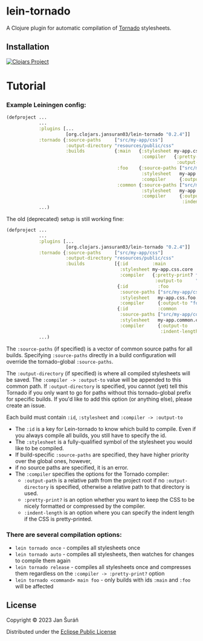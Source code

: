 # lein-tornado

A Clojure plugin for automatic compilation of [Tornado](https://github.com/JanSuran03/tornado) stylesheets.

## Installation

[![Clojars Project](https://img.shields.io/clojars/v/org.clojars.jansuran03/lein-tornado.svg)](https://clojars.org/org.clojars.jansuran03/lein-tornado)

# Tutorial

### Example Leiningen config:

```clojure
(defproject ...
            ...
            :plugins [...
                      [org.clojars.jansuran03/lein-tornado "0.2.4"]]
            :tornado {:source-paths     ["src/my-app/css"]
                      :output-directory "resources/public/css"
                      :builds           {:main   {:stylesheet my-app.css.core
                                                  :compiler   {:pretty-print? false
                                                               :output-to     "main.css"}}
                                         :foo    {:source-paths ["src/my-app/css/foo"]
                                                  :stylesheet   my-app.css.foo.core
                                                  :compiler     {:output-to "foo.css"}}
                                         :common {:source-paths ["src/my-app/common"]
                                                  :stylesheet   my-app.common.css
                                                  :compiler     {:output-to     "common.css" 
                                                                 :indent-length 3}}}}
            ...)
```

The old (deprecated) setup is still working fine:

```clojure
(defproject ...
            ...
            :plugins [...
                      [org.clojars.jansuran03/lein-tornado "0.2.4"]]
            :tornado {:source-paths     ["src/my-app/css"]
                      :output-directory "resources/public/css"
                      :builds           [{:id         :main
                                          :stylesheet my-app.css.core
                                          :compiler   {:pretty-print? false
                                                       :output-to     "main.css"}}
                                         {:id           :foo
                                          :source-paths ["src/my-app/css/foo"]
                                          :stylesheet   my-app.css.foo.core
                                          :compiler     {:output-to "foo.css"}}
                                         {:id           :common
                                          :source-paths ["src/my-app/common"]
                                          :stylesheet   my-app.common.css
                                          :compiler     {:output-to     "common.css"
                                                         :indent-length 3}}]}
            ...)
```

The `:source-paths` (if specified) is a vector of common source paths for all builds. Specifying `:source-paths`
directly in a build
configuration will override the tornado-global `:source-paths`.

The `:output-directory` (if specified) is where all compiled stylesheets will be saved. The `:compiler -> :output-to`
value will be appended
to this common path. If `:output-directory` is specified, you cannot (yet) tell this Tornado if you only want to go for
paths
without this tornado-global prefix for specific builds. If you'd like to add this option (or anything else), please
create an issue.

Each build must contain `:id`, `:stylesheet` and `:compiler -> :output-to`

- The `:id` is a key for Lein-tornado to know which build to compile. Even if you always compile all builds, you still
  have to specify the id.
- The `:stylesheet` is a fully-qualified symbol of the stylesheet you would like to be compiled.
- If build-specific `:source-paths` are specified, they have higher priority over the global ones, however,
- if no source paths are specified, it is an error.
- The `:compiler` specifies the options for the Tornado compiler:
    * `:output-path` is a relative path from the project root if no `:output-directory` is specified, otherwise a
      relative
      path to that directory is used.
    * `:pretty-print?` is an option whether you want to keep the CSS to be nicely formatted or compressed by the
      compiler.
    * `:indent-length` is an option where you can specify the indent length if the CSS is pretty-printed.

### There are several compilation options:

- `lein tornado once` - compiles all stylesheets once
- `lein tornado auto` - compiles all stylesheets, then watches for changes to compile them again
- `lein tornado release` - compiles all stylesheets once and compresses them regardless on
  the `:compiler -> :pretty-print?` option
- `lein tornado <command> main foo` - only builds with ids `:main` and `:foo` will be affected

## License

Copyright © 2023 Jan Šuráň

Distributed under the [Eclipse Public License](#http://www.eclipse.org/legal/epl-2.0.)